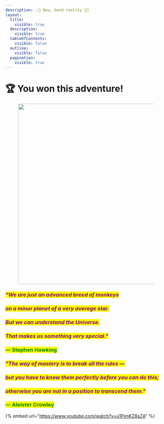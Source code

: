 ```yaml
---
description: ✨🌹 Now, bend reality 🌹✨
layout:
  title:
    visible: true
  description:
    visible: true
  tableOfContents:
    visible: false
  outline:
    visible: false
  pagination:
    visible: true
---
```


# 🏆 You won this adventure!

<figure><img src="../../../../../.gitbook/assets/pexels-btgl-♡-17347494.jpg" alt="" width="563"><figcaption></figcaption></figure>

### _<mark style="color:purple;">"We are just an advanced breed of monkeys</mark>_&#x20;

### _<mark style="color:purple;">on a minor planet of a very average star.</mark>_&#x20;

### _<mark style="color:purple;">But we can understand the Universe.</mark>_&#x20;

### _<mark style="color:purple;">That makes us something very special."</mark>_&#x20;

### <mark style="color:green;">― Stephen Hawking</mark>



### _<mark style="color:purple;">"The way of mastery is to break all the rules —</mark>_&#x20;

### _<mark style="color:purple;">but you have to know them perfectly before you can do this;</mark>_&#x20;

### _<mark style="color:purple;">otherwise you are not in a position to transcend them."</mark>_

### <mark style="color:green;">― Aleister Crowley</mark>



{% embed url="https://www.youtube.com/watch?v=u1PimKZ8sZA" %}
